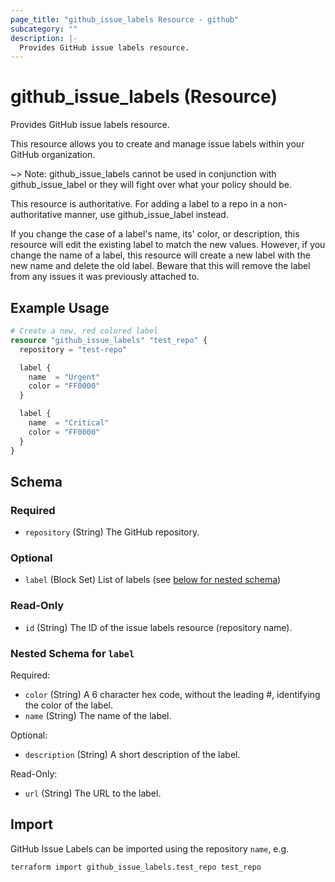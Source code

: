 ```yaml
---
page_title: "github_issue_labels Resource - github"
subcategory: ""
description: |-
  Provides GitHub issue labels resource.
---
```


# github_issue_labels (Resource)

Provides GitHub issue labels resource.

This resource allows you to create and manage issue labels within your GitHub organization.

~> Note: github_issue_labels cannot be used in conjunction with github_issue_label or they will fight over what your policy should be.

This resource is authoritative. For adding a label to a repo in a non-authoritative manner, use github_issue_label instead.

If you change the case of a label's name, its' color, or description, this resource will edit the existing label to match the new values. However, if you change the name of a label, this resource will create a new label with the new name and delete the old label. Beware that this will remove the label from any issues it was previously attached to.

## Example Usage

```terraform
# Create a new, red colored label
resource "github_issue_labels" "test_repo" {
  repository = "test-repo"

  label {
    name  = "Urgent"
    color = "FF0000"
  }

  label {
    name  = "Critical"
    color = "FF0000"
  }
}
```

<!-- schema generated by tfplugindocs -->
## Schema

### Required

- `repository` (String) The GitHub repository.

### Optional

- `label` (Block Set) List of labels (see [below for nested schema](#nestedblock--label))

### Read-Only

- `id` (String) The ID of the issue labels resource (repository name).

<a id="nestedblock--label"></a>
### Nested Schema for `label`

Required:

- `color` (String) A 6 character hex code, without the leading #, identifying the color of the label.
- `name` (String) The name of the label.

Optional:

- `description` (String) A short description of the label.

Read-Only:

- `url` (String) The URL to the label.

## Import

GitHub Issue Labels can be imported using the repository `name`, e.g.

```shell
terraform import github_issue_labels.test_repo test_repo
```
